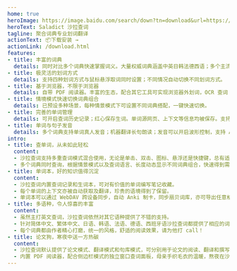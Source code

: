 ```yaml
---
home: true
heroImage: https://image.baidu.com/search/down?tn=download&url=https://wx1.sinaimg.cn/large/6e3591e5gy1gc29virfazj20jg07sgm8.jpg
heroText: Saladict 沙拉查词
tagline: 聚合词典专业划词翻译
actionText: 📦下载安装 →
actionLink: /download.html
features:
- title: 丰富的词典
  details: 同时对比多个词典快速掌握词义。大量权威词典涵盖中英日韩法德西语；多个主流机器翻译；内置彩云小译、有道与谷歌网页翻译。
- title: 极灵活的划词方式
  details: 支持四种划词方式与鼠标悬浮取词同时设置；不同情况自动切换不同划词方式。
- title: 基于浏览器，不限于浏览器
  details: 自带 PDF 阅读器。丰富的生态，配合其它工具可实现浏览器外划词，OCR 查词（图片文字识别）。
- title: 情境模式快速切换词典组合
  details: 已预设多种场景，每种情景模式下可设置不同词典搭配，一键快速切换。
- title: 完善的单词管理
  details: 可开启查词历史记录；红心保存生词。单词源网页、上下文等信息均被保存。支持 WebDAV 同步和保存到扇贝生词本。
- title: 单词与句子发音
  details: 多个词典支持单词真人发音；机器翻译长句朗读；发音可以开启波形控制，支持 AB 循环以及变速播放。
intro:
- title: 查单词，从未如此轻松
  content:
  - 沙拉查词支持多重查词模式混合使用，无论是单击、双击、图标、悬浮还是快捷键，总有适合您的搭配。
  - 多个词典同时查询，根据情景模式以及查词语言、长度动态显示不同词典组合，快速得到需要的结果。
- title: 单词本，好的知识值得沉淀
  content:
  - 沙拉查词内置查词记录和生词本，可对有价值的单词编写笔记收藏。
  - 每个单词的上下文亦被自动获取及翻译，珍贵的语境得到了保留。
  - 单词本可以通过 WebDAV 跨设备同步，自动 Anki 制卡，同步扇贝词库，亦可导出任意格式纯文档。
- title: 多语种，令人惊喜的丰富
  content:
  - 虽然主打英文查词，沙拉查词依然对其它语种提供了不错的支持。
  - 针对简体中文、繁体中文、日语、韩语、法语、德语、西班牙语沙拉查词都提供了相应的词典，其它语种亦提供了多种主流机器翻译结果。
  - 每个词典都由作者精心打磨，统一的风格，舒适的阅读效果，请为他打 call！
- title: 论文狗，寒夜中送一方热碳
  content:
  - 沙拉查词默认提供了论文模式、翻译模式和句库模式，可分别用于论文的阅读、翻译和撰写。
  - 内置 PDF 阅读器，配合侧边栏模式的独立窗口查词面板，母亲手织毛衣的温暖，熬夜在沙拉查词上读论文时也能感受到。
---
```


<Home />
